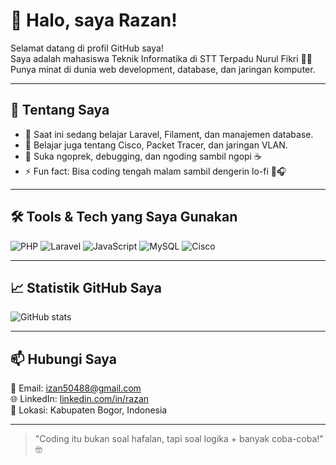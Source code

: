 # 👋 Halo, saya Razan!

Selamat datang di profil GitHub saya!  
Saya adalah mahasiswa Teknik Informatika di STT Terpadu Nurul Fikri 🧑‍💻  
Punya minat di dunia web development, database, dan jaringan komputer.

---

## 🚀 Tentang Saya

- 🔭 Saat ini sedang belajar Laravel, Filament, dan manajemen database.
- 🌱 Belajar juga tentang Cisco, Packet Tracer, dan jaringan VLAN.
- 🧠 Suka ngoprek, debugging, dan ngoding sambil ngopi ☕
- ⚡ Fun fact: Bisa coding tengah malam sambil dengerin lo-fi 🤖🎧

---

## 🛠️ Tools & Tech yang Saya Gunakan

![PHP](https://img.shields.io/badge/-PHP-777BB4?style=flat&logo=php&logoColor=white)
![Laravel](https://img.shields.io/badge/-Laravel-FF2D20?style=flat&logo=laravel&logoColor=white)
![JavaScript](https://img.shields.io/badge/-JavaScript-F7DF1E?style=flat&logo=javascript&logoColor=black)
![MySQL](https://img.shields.io/badge/-MySQL-00758F?style=flat&logo=mysql&logoColor=white)
![Cisco](https://img.shields.io/badge/-Cisco-1BA0D7?style=flat&logo=cisco&logoColor=white)

---

## 📈 Statistik GitHub Saya

![GitHub stats](https://github-readme-stats.vercel.app/api?username=ZanIhsan2&show_icons=true&theme=tokyonight)

---

## 📫 Hubungi Saya

📧 Email: izan50488@gmail.com  
🌐 LinkedIn: [linkedin.com/in/razan](www.linkedin.com/in/razan-muhammad-ihsan-rismawandi-92b44033b)  
📍 Lokasi: Kabupaten Bogor, Indonesia

---

> "Coding itu bukan soal hafalan, tapi soal logika + banyak coba-coba!" 🤓
